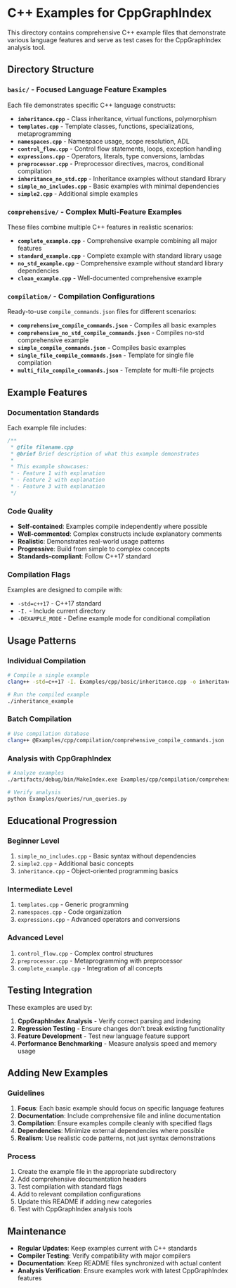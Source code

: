 # C++ Examples for CppGraphIndex

This directory contains comprehensive C++ example files that demonstrate various language features and serve as test cases for the CppGraphIndex analysis tool.

## Directory Structure

### `basic/` - Focused Language Feature Examples

Each file demonstrates specific C++ language constructs:

- **`inheritance.cpp`** - Class inheritance, virtual functions, polymorphism
- **`templates.cpp`** - Template classes, functions, specializations, metaprogramming  
- **`namespaces.cpp`** - Namespace usage, scope resolution, ADL
- **`control_flow.cpp`** - Control flow statements, loops, exception handling
- **`expressions.cpp`** - Operators, literals, type conversions, lambdas
- **`preprocessor.cpp`** - Preprocessor directives, macros, conditional compilation
- **`inheritance_no_std.cpp`** - Inheritance examples without standard library
- **`simple_no_includes.cpp`** - Basic examples with minimal dependencies
- **`simple2.cpp`** - Additional simple examples

### `comprehensive/` - Complex Multi-Feature Examples

These files combine multiple C++ features in realistic scenarios:

- **`complete_example.cpp`** - Comprehensive example combining all major features
- **`standard_example.cpp`** - Complete example with standard library usage
- **`no_std_example.cpp`** - Comprehensive example without standard library dependencies
- **`clean_example.cpp`** - Well-documented comprehensive example

### `compilation/` - Compilation Configurations

Ready-to-use `compile_commands.json` files for different scenarios:

- **`comprehensive_compile_commands.json`** - Compiles all basic examples
- **`comprehensive_no_std_compile_commands.json`** - Compiles no-std comprehensive example
- **`simple_compile_commands.json`** - Compiles basic examples
- **`single_file_compile_commands.json`** - Template for single file compilation
- **`multi_file_compile_commands.json`** - Template for multi-file projects

## Example Features

### Documentation Standards

Each example file includes:

```cpp
/**
 * @file filename.cpp
 * @brief Brief description of what this example demonstrates
 * 
 * This example showcases:
 * - Feature 1 with explanation
 * - Feature 2 with explanation
 * - Feature 3 with explanation
 */
```

### Code Quality

- **Self-contained**: Examples compile independently where possible
- **Well-commented**: Complex constructs include explanatory comments
- **Realistic**: Demonstrates real-world usage patterns
- **Progressive**: Build from simple to complex concepts
- **Standards-compliant**: Follow C++17 standard

### Compilation Flags

Examples are designed to compile with:
- `-std=c++17` - C++17 standard
- `-I.` - Include current directory
- `-DEXAMPLE_MODE` - Define example mode for conditional compilation

## Usage Patterns

### Individual Compilation

```bash
# Compile a single example
clang++ -std=c++17 -I. Examples/cpp/basic/inheritance.cpp -o inheritance_example

# Run the compiled example
./inheritance_example
```

### Batch Compilation

```bash
# Use compilation database
clang++ @Examples/cpp/compilation/comprehensive_compile_commands.json
```

### Analysis with CppGraphIndex

```bash
# Analyze examples
./artifacts/debug/bin/MakeIndex.exe Examples/cpp/compilation/comprehensive_compile_commands.json output_db

# Verify analysis
python Examples/queries/run_queries.py
```

## Educational Progression

### Beginner Level
1. `simple_no_includes.cpp` - Basic syntax without dependencies
2. `simple2.cpp` - Additional basic concepts
3. `inheritance.cpp` - Object-oriented programming basics

### Intermediate Level
1. `templates.cpp` - Generic programming
2. `namespaces.cpp` - Code organization
3. `expressions.cpp` - Advanced operators and conversions

### Advanced Level
1. `control_flow.cpp` - Complex control structures
2. `preprocessor.cpp` - Metaprogramming with preprocessor
3. `complete_example.cpp` - Integration of all concepts

## Testing Integration

These examples are used by:

1. **CppGraphIndex Analysis** - Verify correct parsing and indexing
2. **Regression Testing** - Ensure changes don't break existing functionality  
3. **Feature Development** - Test new language feature support
4. **Performance Benchmarking** - Measure analysis speed and memory usage

## Adding New Examples

### Guidelines

1. **Focus**: Each basic example should focus on specific language features
2. **Documentation**: Include comprehensive file and inline documentation
3. **Compilation**: Ensure examples compile cleanly with specified flags
4. **Dependencies**: Minimize external dependencies where possible
5. **Realism**: Use realistic code patterns, not just syntax demonstrations

### Process

1. Create the example file in the appropriate subdirectory
2. Add comprehensive documentation headers
3. Test compilation with standard flags
4. Add to relevant compilation configurations
5. Update this README if adding new categories
6. Test with CppGraphIndex analysis tools

## Maintenance

- **Regular Updates**: Keep examples current with C++ standards
- **Compiler Testing**: Verify compatibility with major compilers
- **Documentation**: Keep README files synchronized with actual content
- **Analysis Verification**: Ensure examples work with latest CppGraphIndex features

